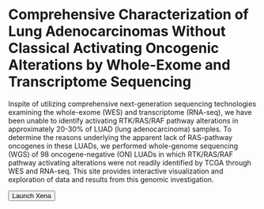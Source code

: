 # Comprehensive Characterization of Lung Adenocarcinomas Without Classical Activating Oncogenic Alterations by Whole-Exome and Transcriptome Sequencing

Inspite of utilizing comprehensive next-generation sequencing technologies examining the whole-exome (WES) and transcriptome (RNA-seq), we have been unable to identify activating RTK/RAS/RAF pathway alterations in approximately 20-30% of LUAD (lung adenocarcinoma) samples. To determine the reasons underlying the apparent lack of RAS-pathway oncogenes in these LUADs, we performed whole-genome sequencing (WGS) of 98 oncogene-negative (ON) LUADs in which RTK/RAS/RAF pathway activating alterations were not readily identified by TCGA through WES and RNA-seq. This site provides interactive visualization and exploration of data and results from this genomic investigation.

<button class="hubButton" data-cohort="TCGA Lung Adenocarcinoma (LUAD)">Launch Xena</button>

